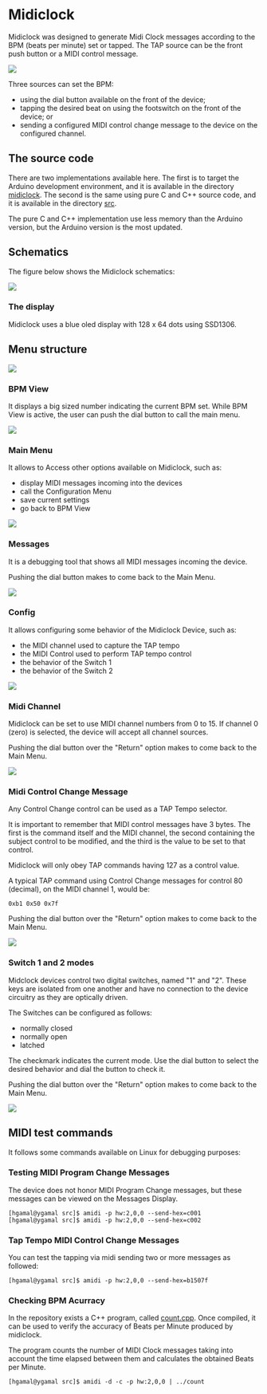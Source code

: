 # Midiclock

Midiclock was designed to generate Midi Clock messages according to the BPM (beats per minute) set or tapped. The TAP source can be the front push button or a MIDI control message.

![](doc/device.png)

Three sources can set the BPM:

- using the dial button available on the front of the device;
- tapping the desired beat on using the footswitch on the front of the device; or
- sending a configured MIDI control change message to the device on the configured channel.

## The source code

There are two implementations available here. The first is to target the Arduino development environment, and it is available in the directory [midiclock](midiclock). The second is the same using pure C and C++ source code, and it is available in the directory [src](src).

The pure C and C++ implementation use less memory than the Arduino version, but the Arduino version is the most updated.

## Schematics

The figure below shows the Midiclock schematics:

![](doc/midiclock_schematics.svg)

### The display

Midiclock uses a blue oled display with 128 x 64 dots using SSD1306.

## Menu structure

![](doc/menu.svg)

### BPM View

It displays a big sized number indicating the current BPM set. While BPM View is active, the user can push the dial button to call the main menu.

![](doc/bpm_view.png)

### Main Menu

It allows to Access other options available on Midiclock, such as:

- display MIDI messages incoming into the devices
- call the Configuration Menu
- save current settings
- go back to BPM View

![](doc/main_menu_view.png)
### Messages

It is a debugging tool that shows all MIDI messages incoming the device.

Pushing the dial button makes to come back to the Main Menu.

![](doc/messages_view.png)

### Config

It allows configuring some behavior of the Midiclock Device, such as:

- the MIDI channel used to capture the TAP tempo
- the MIDI Control used to perform TAP tempo control
- the behavior of the Switch 1
- the behavior of the Switch 2

![](doc/config_view.png)

### Midi Channel

Midiclock can be set to use MIDI channel numbers from 0 to 15. If channel 0 (zero) is selected, the device will accept all channel sources.

Pushing the dial button over the "Return" option makes to come back to the Main Menu.

![](doc/channel_view.png)

### Midi Control Change Message

Any Control Change control can be used as a TAP Tempo selector. 

It is important to remember that MIDI control messages have 3 bytes.  The first is the command itself and the MIDI channel, the second containing the subject control to be modified, and the third is the value to be set to that control.

Midiclock will only obey TAP commands having 127 as a control value.

A typical TAP command using Control Change messages for control 80 (decimal), on the MIDI channel 1, would be:

```
0xb1 0x50 0x7f
```

Pushing the dial button over the "Return" option makes to come back to the Main Menu.

![](doc/CC_view.png)

### Switch 1 and 2 modes

Midclock devices control two digital switches, named "1" and "2". These keys are isolated from one another and have no connection to the device circuitry as they are optically driven.

The Switches can be configured as follows:

- normally closed
- normally open
- latched

The checkmark indicates the current mode. Use the dial button to select the desired behavior and dial the button to check it.

Pushing the dial button over the "Return" option makes to come back to the Main Menu.

![](doc/switch_view.png)

## MIDI test commands

It follows some commands available on Linux for debugging purposes:

### Testing MIDI Program Change Messages

The device does not honor MIDI Program Change messages, but these messages can be viewed on the Messages Display.

``` shell
[hgamal@ygamal src]$ amidi -p hw:2,0,0 --send-hex=c001
[hgamal@ygamal src]$ amidi -p hw:2,0,0 --send-hex=c002
```

### Tap Tempo MIDI Control Change Messages

You can test the tapping via midi sending two or more messages as followed:

``` shell
[hgamal@ygamal src]$ amidi -p hw:2,0,0 --send-hex=b1507f
```

### Checking BPM Acurracy

In the repository exists a C++ program, called [count.cpp](count.cpp). Once compiled, it can be used to verify the accuracy of Beats per Minute produced by midiclock.

The program counts the number of MIDI Clock messages taking into account the time elapsed between them and calculates the obtained Beats per Minute.

``` shell
[hgamal@ygamal src]$ amidi -d -c -p hw:2,0,0 | ../count
```
